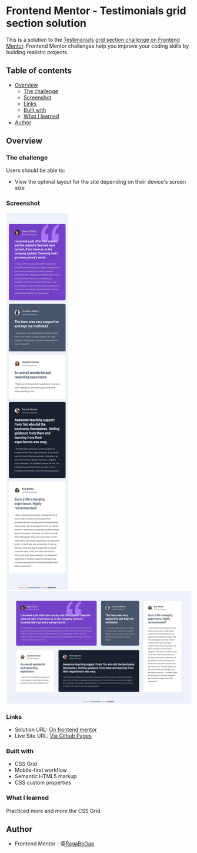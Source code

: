 # Frontend Mentor - Testimonials grid section solution

This is a solution to the [Testimonials grid section challenge on Frontend Mentor](https://www.frontendmentor.io/challenges/testimonials-grid-section-Nnw6J7Un7). Frontend Mentor challenges help you improve your coding skills by building realistic projects.

## Table of contents

- [Overview](#overview)
  - [The challenge](#the-challenge)
  - [Screenshot](#screenshot)
  - [Links](#links)
  - [Built with](#built-with)
  - [What I learned](#what-i-learned)
- [Author](#author)

## Overview

### The challenge

Users should be able to:

- View the optimal layout for the site depending on their device's screen size

### Screenshot

![Mobile](./screen-mobile.png)
![Desktop](./screen-desktop.png)

### Links

- Solution URL: [On frontend mentor](https://www.frontendmentor.io/solutions/testimonials-grid-section-solution-css-grid-kF2jmFi6h)
- Live Site URL: [Via Github Pages](https://ragabogaa.github.io/testimonials-grid-section-main/)

### Built with

- CSS Grid
- Mobile-first workflow
- Semantic HTML5 markup
- CSS custom properties

### What I learned

Practiced more and more the CSS Grid

## Author

- Frontend Mentor - [@RagaBoGaa](https://www.frontendmentor.io/profile/RagaBoGaa)
